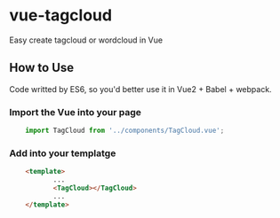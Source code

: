 # vue-tagcloud
Easy create tagcloud or wordcloud in Vue

## How to Use
Code writted by ES6, so you'd better use it in Vue2 + Babel + webpack.

### Import the Vue into your page
``` javascript
    import TagCloud from '../components/TagCloud.vue';
```

### Add <TagCloud> into your templatge
``` html
    <template>
           ...
           <TagCloud></TagCloud>
           ...
    </template>

```
